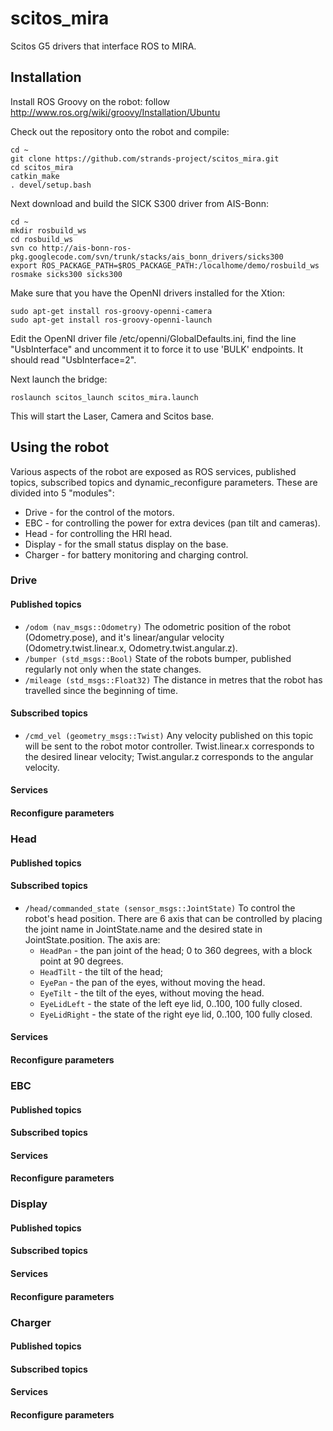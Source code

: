 scitos_mira
===========

Scitos G5 drivers that interface ROS to MIRA.

Installation
------------
Install ROS Groovy on the robot: follow http://www.ros.org/wiki/groovy/Installation/Ubuntu

Check out the repository onto the robot and compile:

```
cd ~
git clone https://github.com/strands-project/scitos_mira.git
cd scitos_mira
catkin_make
. devel/setup.bash
```

Next download and build the SICK S300 driver from AIS-Bonn:

```
cd ~
mkdir rosbuild_ws
cd rosbuild_ws
svn co http://ais-bonn-ros-pkg.googlecode.com/svn/trunk/stacks/ais_bonn_drivers/sicks300
export ROS_PACKAGE_PATH=$ROS_PACKAGE_PATH:/localhome/demo/rosbuild_ws
rosmake sicks300 sicks300
```

Make sure that you have the OpenNI drivers installed for the Xtion:

```
sudo apt-get install ros-groovy-openni-camera
sudo apt-get install ros-groovy-openni-launch
```

Edit the OpenNI driver file /etc/openni/GlobalDefaults.ini, find the line "UsbInterface" and uncomment it to force it to use 'BULK' endpoints. It should read  "UsbInterface=2".


Next launch the bridge:

```
roslaunch scitos_launch scitos_mira.launch
```

This will start the Laser, Camera and Scitos base.


Using the robot
---------------

Various aspects of the robot are exposed as ROS services, published topics, subscribed topics and dynamic_reconfigure parameters. These are divided into 5 "modules":
* Drive - for the control of the motors.
* EBC - for controlling the power for extra devices (pan tilt and cameras).
* Head - for controlling the HRI head.
* Display - for the small status display on the base.
* Charger - for battery monitoring and charging control.

### Drive
#### Published topics
* `/odom (nav_msgs::Odometry)`
The odometric position of the robot (Odometry.pose), and it's linear/angular velocity (Odometry.twist.linear.x, Odometry.twist.angular.z).
* `/bumper (std_msgs::Bool)`
State of the robots bumper, published regularly not only when the state changes.
* `/mileage (std_msgs::Float32)`
The distance in metres that the robot has travelled since the beginning of time.

#### Subscribed topics
*  `/cmd_vel (geometry_msgs::Twist)`
Any velocity published on this topic will be sent to the robot motor controller. Twist.linear.x corresponds to the desired linear velocity; Twist.angular.z corresponds to the angular velocity.


#### Services
#### Reconfigure parameters


### Head
#### Published topics
#### Subscribed topics
* `/head/commanded_state (sensor_msgs::JointState)`
To control the robot's head position. There are 6 axis that can be controlled by placing the joint name in JointState.name and the desired state in JointState.position. The axis are:
  * `HeadPan` - the pan joint of the head; 0 to 360 degrees, with a block point at 90 degrees.
  * `HeadTilt` - the tilt of the head; 
  * `EyePan` - the pan of the eyes, without moving the head.
  * `EyeTilt` - the tilt of the eyes, without moving the head.
  * `EyeLidLeft` - the state of the left eye lid, 0..100, 100  fully closed.
  * `EyeLidRight` - the state of the right eye lid, 0..100, 100  fully closed.

#### Services
#### Reconfigure parameters

### EBC
#### Published topics
#### Subscribed topics
#### Services
#### Reconfigure parameters

### Display
#### Published topics
#### Subscribed topics
#### Services
#### Reconfigure parameters

### Charger
#### Published topics
#### Subscribed topics
#### Services
#### Reconfigure parameters
